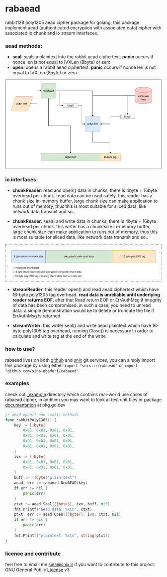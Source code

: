 # rabaead
rabbit128 poly1305 aead cipher package for golang, this package implement aead (authenticated encryption with associated data) cipher
with associated io chunk and io stream interfaces.

### aead methods:
- **seal**: seals a plaintext into the rabbit aead ciphertext. **panic** occurs if nonce len is not equal to IVXLen (8byte) or zero
- **open**: opens a rabbit aead ciphertext. **panic** occurs if nonce len is not equal to IVXLen (8byte) or zero

<p align="center">
   <img src="https://github.com/Sina-Ghaderi/rabaead/blob/master/seal.png" alt="seal"/>
</p>



### io interfaces:  
- **chunkReader**: read and open() data in chunks, there is 4byte + 16byte overhead per chunk. read data can be used safely. this reader has a chunk size in-memory buffer, large chunk size can make application to runs out of memory, thus this is most suitable for sliced data, like network data transmit and so..

- **chunkReader**: seal() and write data in chunks, there is 4byte + 16byte overhead per chunk. this writer has a chunk size in-memory buffer, large chunk size can make application to runs out of memory, thus this is most suitable for sliced data, like network data transmit and so..
<p align="center">
   <img src="https://github.com/Sina-Ghaderi/rabaead/blob/master/chunkio.png" alt="chunkio"/>
</p>

- **streamReader**: this reader open() and read aead ciphertext which have 16-byte poly1305 tag overhead. **read data is unreliable until underlying reader returns EOF**, after that Read return EOF or ErrAuthMsg if integrity of data has been compromised. in such a case, you need to unread data. a simple demonstration would be to delete or truncate the file if ErrAuthMsg is returned


- **streamWriter**: this writer seal() and write aead plaintext which have 16-byte poly1305 tag overhead, running Close() is necessary in order to calculate and write tag at the end of the write.


### how to use?
rabaead lives on both [github](github.com/sina-ghaderi/rabaead) and [snix](git.snix.ir/rabaead) git services, you can simply import this package 
by using either `import "snix.ir/rabaead"` or `import "github.com/sina-ghaderi/rabaead"`


### examples
check out [_example](_example) directory which contains real-world use cases of rabaead cipher, in addition you may want to look at test unit files or package [documentation](https://pkg.go.dev/github.com/sina-ghaderi/rabaead) at pkg.go.dev    

```go
// aead open() and seal() methods
func rabbitPoly1305() {
	key := []byte{
		0x01, 0x01, 0x01, 0x01,
		0x01, 0x01, 0x01, 0x01,
		0x01, 0x01, 0x01, 0x01,
		0x01, 0x01, 0x01, 0x01,
	}
	ivx := []byte{
		0x01, 0x01, 0x01, 0x01,
		0x01, 0x01, 0x01, 0x01,
	}
	buff := []byte("plain-text")
	aead, err := rabaead.NewAEAD(key)
	if err != nil {
		panic(err)
	}
	ctxt := aead.Seal([]byte{}, ivx, buff, nil)
	fmt.Printf("aead data: %x\n", ctxt)
	ptxt, err := aead.Open([]byte{}, ivx, ctxt, nil)
	if err != nil {
		panic(err)
	}
	fmt.Printf("plaintext: %s\n", string(ptxt))
}

```

### licence and contribute
feel free to email me sina@snix.ir if you want to contribute to this project.
GNU General Public [License](LICENSE) v3





